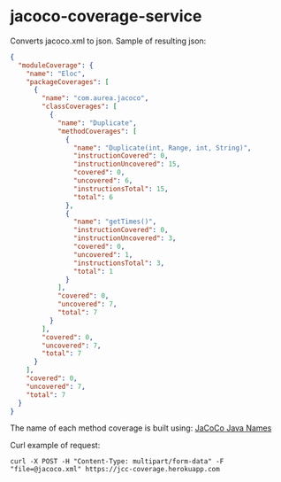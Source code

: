 # jacoco-coverage-service

Converts jacoco.xml to json. Sample of resulting json:



```json
{
  "moduleCoverage": {
    "name": "Eloc",
    "packageCoverages": [
      {
        "name": "com.aurea.jacoco",
        "classCoverages": [
          {
            "name": "Duplicate",
            "methodCoverages": [
              {
                "name": "Duplicate(int, Range, int, String)",
                "instructionCovered": 0,
                "instructionUncovered": 15,
                "covered": 0,
                "uncovered": 6,
                "instructionsTotal": 15,
                "total": 6
              },
              {
                "name": "getTimes()",
                "instructionCovered": 0,
                "instructionUncovered": 3,
                "covered": 0,
                "uncovered": 1,
                "instructionsTotal": 3,
                "total": 1
              }
            ],
            "covered": 0,
            "uncovered": 7,
            "total": 7
          }
        ],
        "covered": 0,
        "uncovered": 7,
        "total": 7
      }
    ],
    "covered": 0,
    "uncovered": 7,
    "total": 7
  }
}
```

The name of each method coverage is built using: [JaCoCo Java Names](https://github.com/jacoco/jacoco/blob/34cd880f4e52a32b9f88ed4ea687b8f3f892395b/org.jacoco.report/src/org/jacoco/report/JavaNames.java)

Curl example of request:

```
curl -X POST -H "Content-Type: multipart/form-data" -F "file=@jacoco.xml" https://jcc-coverage.herokuapp.com
```
